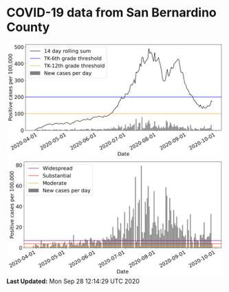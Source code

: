 # COVID-19 data from San Bernardino County
![image1](plots/graph.png)
![image2](plots/classification.png)
**Last Updated:** Mon Sep 28 12:14:29 UTC 2020
